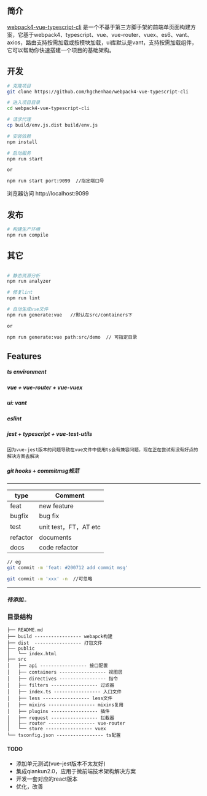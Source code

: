 ## 简介

[webpack4-vue-typescript-cli](https://github.com/hgchenhao/webpack4-vue-typescript-cli) 是一个不基于第三方脚手架的前端单页面构建方案，它基于webpack4、typescript、vue、vue-router、vuex、es6、vant、axios，路由支持按需加载或按模块加载，ui库默认是vant，支持按需加载组件，它可以帮助你快速搭建一个项目的基础架构。

## 开发

```bash
# 克隆项目
git clone https://github.com/hgchenhao/webpack4-vue-typescript-cli

# 进入项目目录
cd webpack4-vue-typescript-cli

# 请求代理
cp build/env.js.dist build/env.js

# 安装依赖
npm install

# 启动服务
npm run start 

or

npm run start port:9099  //指定端口号
```

浏览器访问 http://localhost:9099

## 发布

```bash
# 构建生产环境
npm run compile
```

## 其它

```bash

# 静态资源分析
npm run analyzer

# 修复lint
npm run lint

# 自动生成vue文件 
npm run generate:vue   //默认在src/containers下

or

npm run generate:vue path:src/demo  // 可指定目录
```

## Features
##### ts environment
##### vue + vue-router + vue-vuex 
##### ui: vant
##### eslint
##### jest + typescript + vue-test-utils

```
因为vue-jest版本的问题导致在vue文件中使用ts会有兼容问题，现在正在尝试有没有好点的解决方案去解决
```

##### git hooks + commitmsg规范
---

type | Comment
---|---
feat| new feature
bugfix| bug fix
test| unit test，FT，AT etc  
refactor| documents
docs| code refactor

  ```bash 
  // eg
  git commit -m 'feat: #200712 add commit msg'

  git commit -m 'xxx' -n  //可忽略
  ```
---
##### 待添加..

### 目录结构

```
├── README.md
├── build ----------------- webapck构建
├── dist  ----------------- 打包文件
├── public
│   └── index.html
├── src
│   ├── api ----------------- 接口配置
│   ├── containers ----------------- 视图层
│   ├── directives ----------------- 指令
│   ├── filters ----------------- 过滤器
│   ├── index.ts ----------------- 入口文件
│   ├── less ----------------- less文件
│   ├── mixins ----------------- mixins复用
│   ├── plugins ----------------- 插件
│   ├── request ----------------- 拦截器
│   ├── router ----------------- vue-router
│   └── store ----------------- vuex
└── tsconfig.json ----------------- ts配置

```
#### TODO
- 添加单元测试(vue-jest版本不太友好)
- 集成qiankun2.0，应用于微前端技术架构解决方案
- 开发一套对应的react版本
- 优化，改善
